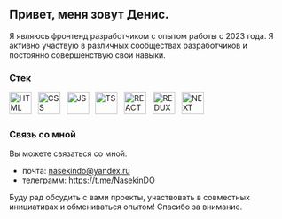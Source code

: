 ## Привет, меня зовут Денис.
Я являюсь фронтенд разработчиком с опытом работы с 2023 года. Я активно участвую в различных сообществах разработчиков и постоянно совершенствую свои навыки.

### Стек
<img src="https://cdn.jsdelivr.net/gh/devicons/devicon@latest/icons/html5/html5-original.svg" title='HTML' width='40' height='40'/>&nbsp;&nbsp;
<img src="https://cdn.jsdelivr.net/gh/devicons/devicon@latest/icons/css3/css3-original.svg" title='CSS' width='40' height='40'/>&nbsp;&nbsp;
<img src="https://cdn.jsdelivr.net/gh/devicons/devicon@latest/icons/javascript/javascript-original.svg" title='JS' width='40' height='40'/>&nbsp;&nbsp;
<img src="https://cdn.jsdelivr.net/gh/devicons/devicon@latest/icons/typescript/typescript-original.svg" title='TS' width='40' height='40'/>&nbsp;&nbsp;
<img src="https://cdn.jsdelivr.net/gh/devicons/devicon@latest/icons/react/react-original.svg" title='REACT' width='40' height='40'/>&nbsp;&nbsp;
<img src="https://cdn.jsdelivr.net/gh/devicons/devicon@latest/icons/redux/redux-original.svg" title='REDUX' width='40' height='40'/>&nbsp;&nbsp;
<img src="https://cdn.jsdelivr.net/gh/devicons/devicon@latest/icons/nextjs/nextjs-original.svg" title='NEXT' width='40' height='40'/>&nbsp;&nbsp;

### Связь со мной
Вы можете связаться со мной:
- почта: nasekindo@yandex.ru
- телеграмм: https://t.me/NasekinDO
  
Буду рад обсудить с вами проекты, участвовать в совместных инициативах и обмениваться опытом!
Спасибо за внимание.
